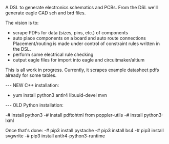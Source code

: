 

A DSL to generate electronics schematics and PCBs.
From the DSL we'll generate eagle CAD sch and brd files.


The vision is to:
  - scrape PDFs for data (sizes, pins, etc.) of components
  - auto place components on a board and auto route connections
    Placement/routing is made under control of constraint rules
    written in the DSL.
  - perform some electrical rule checking
  - output eagle files for import into eagle and circuitmaker/altium
  
This is all work in progress. Currently, it scrapes example datasheet pdfs already for some tables.



--- NEW C++ installation:

  - yum install python3 antlr4 libuuid-devel mvn


--- OLD Python installation:

 -# install python3
 -# install pdftohtml from poppler-utils
 -# install python3-lxml

 Once that's done:
 -# pip3 install pystache
 -# pip3 install bs4
 -# pip3 install svgwrite
 -# pip3 install antlr4-python3-runtime
 